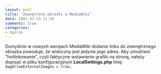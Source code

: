 ```yaml
---
layout: post
title: "Zewnętrzne obrazki w MediaWiki"
date: 2007-07-23 11:58
comments: true
categories:
- Ogólne
---
```

<p>Domyślnie w nowych wersjach MediaWiki dodanie linku do zewnętrznego obrazka powoduje, że widoczny jest jedynie jego adres. Aby umożliwić "hotlinkowanie", czyli faktyczne wstawienie grafiki na stronę, należy dopisać w pliku konfiguracyjnym <b>LocalSettings.php</b> linię:<br>
<code>$wgAllowExternalImages = true;</code></p>
		